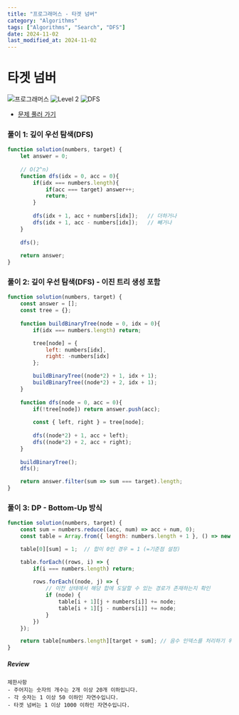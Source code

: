 ```yaml
---
title: "프로그래머스 - 타겟 넘버"
category: "Algorithms"
tags: ["Algorithms", "Search", "DFS"]
date: 2024-11-02
last_modified_at: 2024-11-02
---
```


# 타겟 넘버

<img src="https://img.shields.io/badge/-프로그래머스-1e2a3c" alt="프로그래머스"/> <img src="https://img.shields.io/badge/-Level 2-green" alt="Level 2"/> <img src="https://img.shields.io/badge/-DFS-crimson" alt="DFS"/> 

- [문제 풀러 가기](https://school.programmers.co.kr/learn/courses/30/lessons/43165)

### 풀이 1: 깊이 우선 탐색(DFS)

```js
function solution(numbers, target) {
    let answer = 0;
    
    // O(2^n)
    function dfs(idx = 0, acc = 0){
        if(idx === numbers.length){
            if(acc === target) answer++;
            return; 
        }
        
        dfs(idx + 1, acc + numbers[idx]);   // 더하거나
        dfs(idx + 1, acc - numbers[idx]);   // 빼거나 
    }
    
    dfs();
    
    return answer;
}
```

### 풀이 2: 깊이 우선 탐색(DFS) - 이진 트리 생성 포함

```js
function solution(numbers, target) {
    const answer = [];
    const tree = {};
    
    function buildBinaryTree(node = 0, idx = 0){
        if(idx === numbers.length) return;

        tree[node] = {
            left: numbers[idx],    
            right: -numbers[idx]   
        };

        buildBinaryTree((node*2) + 1, idx + 1);   
        buildBinaryTree((node*2) + 2, idx + 1);   
    }
    
    function dfs(node = 0, acc = 0){
        if(!tree[node]) return answer.push(acc);
        
        const { left, right } = tree[node];
        
        dfs((node*2) + 1, acc + left);  
        dfs((node*2) + 2, acc + right);   
    }
    
    buildBinaryTree();
    dfs();

    return answer.filter(sum => sum === target).length;
}
```

### 풀이 3: DP - Bottom-Up 방식

```js
function solution(numbers, target) {
    const sum = numbers.reduce((acc, num) => acc + num, 0);
    const table = Array.from({ length: numbers.length + 1 }, () => new Array(2 * sum + 1).fill(null));

    table[0][sum] = 1;  // 합이 0인 경우 = 1 (=기준점 설정)

    table.forEach((rows, i) => {
        if(i === numbers.length) return;
        
        rows.forEach((node, j) => {     
            // 이전 상태에서 해당 합에 도달할 수 있는 경로가 존재하는지 확인
            if (node) { 
                table[i + 1][j + numbers[i]] += node;
                table[i + 1][j - numbers[i]] += node;
            }
        })
    });

    return table[numbers.length][target + sum]; // 음수 인덱스를 처리하기 위해 sum을 기준으로 오프셋을 추가
}
```

##### Review 

```
제한사항
- 주어지는 숫자의 개수는 2개 이상 20개 이하입니다.
- 각 숫자는 1 이상 50 이하인 자연수입니다.
- 타겟 넘버는 1 이상 1000 이하인 자연수입니다.
```

